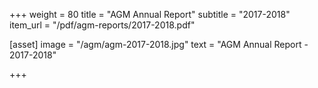 +++
weight = 80
title = "AGM Annual Report"
subtitle = "2017-2018"
item_url = "/pdf/agm-reports/2017-2018.pdf"


[asset]
  image = "/agm/agm-2017-2018.jpg"
  text = "AGM Annual Report - 2017-2018"


+++

